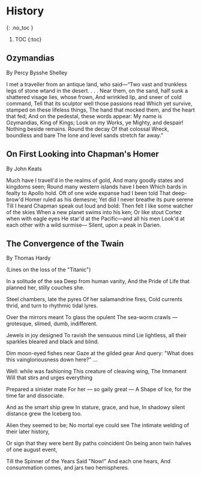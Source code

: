 # History
{: .no_toc }

1. TOC
{:toc}

## Ozymandias
By Percy Bysshe Shelley

I met a traveller from an antique land,
who said—“Two vast and trunkless legs of stone
wtand in the desert. . . . Near them, on the sand,
half sunk a shattered visage lies, whose frown,
And wrinkled lip, and sneer of cold command,
Tell that its sculptor well those passions read
Which yet survive, stamped on these lifeless things,
The hand that mocked them, and the heart that fed;
And on the pedestal, these words appear:
My name is Ozymandias, King of Kings;
Look on my Works, ye Mighty, and despair!
Nothing beside remains. Round the decay
Of that colossal Wreck, boundless and bare
The lone and level sands stretch far away.”

## On First Looking into Chapman's Homer
By John Keats

Much have I travell'd in the realms of gold,
And many goodly states and kingdoms seen;
Round many western islands have I been
Which bards in fealty to Apollo hold.
Oft of one wide expanse had I been told
That deep-brow'd Homer ruled as his demesne;
Yet did I never breathe its pure serene
Till I heard Chapman speak out loud and bold:
Then felt I like some watcher of the skies
When a new planet swims into his ken;
Or like stout Cortez when with eagle eyes
He star'd at the Pacific—and all his men
Look'd at each other with a wild surmise—
Silent, upon a peak in Darien.

## The Convergence of the Twain
By Thomas Hardy

(Lines on the loss of the "Titanic")

In a solitude of the sea
Deep from human vanity,
And the Pride of Life that planned her, stilly couches she.

Steel chambers, late the pyres
Of her salamandrine fires,
Cold currents thrid, and turn to rhythmic tidal lyres.

Over the mirrors meant
To glass the opulent
The sea-worm crawls — grotesque, slimed, dumb, indifferent.

Jewels in joy designed
To ravish the sensuous mind
Lie lightless, all their sparkles bleared and black and blind.

Dim moon-eyed fishes near
Gaze at the gilded gear
And query: "What does this vaingloriousness down here?" ...

Well: while was fashioning
This creature of cleaving wing,
The Immanent Will that stirs and urges everything

Prepared a sinister mate
For her — so gaily great —
A Shape of Ice, for the time far and dissociate.

And as the smart ship grew
In stature, grace, and hue,
In shadowy silent distance grew the Iceberg too.

 Alien they seemed to be;
 No mortal eye could see
The intimate welding of their later history,

Or sign that they were bent
By paths coincident
On being anon twin halves of one august event,

Till the Spinner of the Years
Said "Now!" And each one hears,
And consummation comes, and jars two hemispheres.
